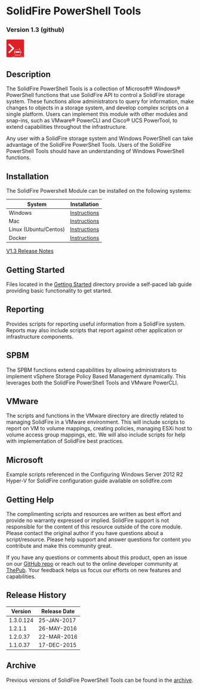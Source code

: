 # SolidFire PowerShell Tools

### Version 1.3 (github)

![logo](docs/product.png)

## Description

The SolidFire PowerShell Tools is a collection of Microsoft® Windows® PowerShell functions that use SolidFire API to control a SolidFire storage system. These functions allow administrators to query for information, make changes to objects in a storage system, and develop complex scripts on a single platform. Users can implement this module with other modules and snap-ins, such as VMware® PowerCLI and Cisco® UCS PowerTool, to extend capabilities throughout the infrastructure.

Any user with a SolidFire storage system and Windows PowerShell can take advantage of the SolidFire PowerShell Tools. Users of the SolidFire PowerShell Tools should have an understanding of Windows PowerShell functions.

## Installation

The SolidFire Powershell Module can be installed on the following systems:

| System                    | Installation                              |
|---------------------------|-------------------------------------------|
| Windows                   | [Instructions](docs/windows/README.md)    |
| Mac                       | [Instructions](docs/mac/README.md)        |
| Linux (Ubuntu/Centos)     | [Instructions](docs/linux/README.md)      |
| Docker                    | [Instructions](docs/docker/README.md)     |

[V1.3 Release Notes](https://github.com/solidfire/PowerShell/blob/master/Install/SolidFire%20PowerShell%20Tools%20Release%20Notes%20v1.3.pdf)

## Getting Started
Files located in the [Getting Started](https://github.com/solidfire/PowerShell/blob/master/Getting%20Started) directory provide a self-paced lab guide providing basic functionality to get started.

## Reporting
Provides scripts for reporting useful information from a SolidFire system.  Reports may also include scripts that report against other application or infrastructure components.

## SPBM
The SPBM functions extend capabilities by allowing administrators to implement vSphere Storage Policy Based Management dynamically. This leverages both the SolidFire PowerShell Tools and VMware PowerCLI.

## VMware
The scripts and functions in the VMware directory are directly related to managing SolidFire in a VMware environment.  This will include scripts to report on VM to volume mappings, creating policies, managing ESXi host to volume access group mappings, etc.  We will also include scripts for help with implementation of SolidFire best practices.

## Microsoft
Example scripts referenced in the Configuring Windows Server 2012 R2 Hyper-V for SolidFire configuration guide available on solidfire.com 

## Getting Help

The complimenting scripts and resources are written as best effort and provide no warranty expressed or implied.  SolidFire support is not responsible for the content of this resource outside of the core module. Please contact the original author if you have questions about a script/resource. Please help support and answer questions for content you contribute and make this community great.

If you have any questions or comments about this product, open an issue on our [GitHub repo](https://github.com/solidfire/powershell) or reach out to the online developer community at [ThePub](http://netapp.io). Your feedback helps us focus our efforts on new features and capabilities.

## Release History

| Version      | Release Date   |
|--------------|----------------|
| 1.3.0.124    | 25-JAN-2017 	  | 
| 1.2.1.1      | 26-MAY-2016    |
| 1.2.0.37     | 22-MAR-2016    |
| 1.1.0.37     | 17-DEC-2015    |   

## Archive
Previous versions of SolidFire PowerShell Tools can be found in the [archive](https://github.com/solidfire/PowerShell/tree/master/Install/Archive).